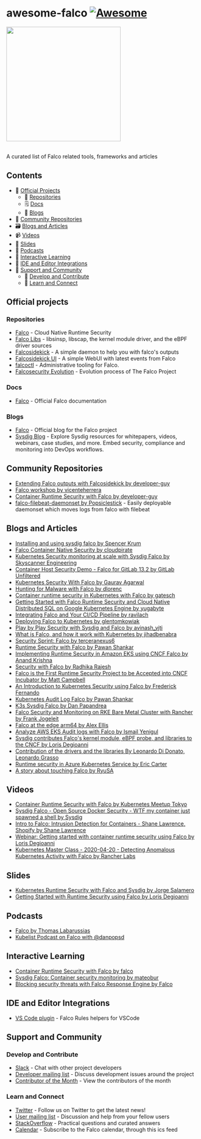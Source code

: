 # awesome-falco [![Awesome](https://awesome.re/badge.svg)](https://awesome.re)

<img src="https://cncf-branding.netlify.app/img/projects/falco/horizontal/color/falco-horizontal-color.svg" width="300"><br/><br/>

A curated list of Falco related tools, frameworks and articles

## Contents

- 💼 [Official Projects](#official-projects)
    - 📂 [Repositories](#repositories)
    - 🗒️ [Docs](#docs)
    - 📰 [Blogs](#blogs-and-articles)
- 🐾 [Community Repositories](#community-repositories)
- 🗃️ [Blogs and Articles](#blogs-and-articles)
- 📹 [Videos](#videos)
- 📑 [Slides](#slides)
- 🎤 [Podcasts](#podcasts)
- 🧪 [Interactive Learning](#interactive-learning)
- 🧰 [IDE and Editor Integrations](#ide-and-editor-integrations)
- 📡 [Support and Community](#support-and-community)
     - 💊 [Develop and Contribute](#develop-and-contribute)
     - 📆 [Learn and Connect](#learn-and-connect)


## Official projects

### Repositories

- [Falco](https://github.com/falcosecurity/falco) - Cloud Native Runtime Security
- [Falco Libs](https://github.com/falcosecurity/libs) - libsinsp, libscap, the kernel module driver, and the eBPF driver sources
- [Falcosidekick](https://github.com/falcosecurity/falcosidekick) - A simple daemon to help you with falco's outputs
- [Falcosidekick UI](https://github.com/falcosecurity/falcosidekick-ui) - A simple WebUI with latest events from Falco
- [falcoctl](https://github.com/falcosecurity/falcoctl) - Administrative tooling for Falco.
- [Falcosecurity Evolution](https://github.com/falcosecurity/evolution) - Evolution process of The Falco Project

### Docs

- [Falco](https://falco.org/docs/) - Official Falco documentation

### Blogs

- [Falco](https://falco.org/blog/) - Official blog for the Falco project
- [Sysdig Blog](https://sysdig.com/blog/?s=&sd-tax-sysdig-open-source%5B%5D=sysdig-falco) - Explore Sysdig resources for whitepapers, videos, webinars, case studies, and more. Embed security, compliance and monitoring into DevOps workflows. 

## Community Repositories

- [Extending Falco outputs with Falcosidekick by developer-guy](https://github.com/developer-guy/extending-falco-outputs-with-falcosidekick)
- [Falco workshop by vicenteherrera](https://github.com/vicenteherrera/falco-workshop)
- [Container Runtime Security with Falco by developer-guy](https://github.com/developer-guy/container-runtime-security-with-falco)
- [falco-filebeat-daemonset by Popsiclestick](https://github.com/Popsiclestick/falco-filebeat-daemonset) - Easily deployable daemonset which moves logs from falco with filebeat

## Blogs and Articles

- [Installing and using sysdig falco by Spencer Krum](https://developer.ibm.com/tutorials/installing-and-using-sysdig-falco/)
- [Falco Container Native Security by cloudpirate](https://www.cloudpirate.io/blog/falco-container-native-runtime-security-40608.html)
- [Kubernetes Security monitoring at scale with Sysdig Falco by Skyscanner Engineering](https://medium.com/@SkyscannerEng/kubernetes-security-monitoring-at-scale-with-sysdig-falco-a60cfdb0f67a)
- [Container Host Security Demo - Falco for GitLab 13.2 by GitLab Unfiltered](https://www.youtube.com/watch?v=WxBzBz76FxU)
- [Kubernetes Security With Falco by Gaurav Agarwal](https://medium.com/better-programming/kubernetes-security-with-falco-2eb060d3ae7d)
- [Hunting for Malware with Falco by dlorenc](https://dlorenc.medium.com/hunting-for-malware-with-falco-834b19b398c9)
- [Container runtime security in Kubernetes with Falco by gatesch](https://medium.com/@gatesch/container-runtime-security-in-kubernetes-with-falco-904cd713054a)
- [Getting Started with Falco Runtime Security and Cloud Native Distributed SQL on Google Kubernetes Engine by yugabyte](https://medium.com/yugabyte/getting-started-with-falco-runtime-security-and-cloud-native-distributed-sql-on-google-kubernetes-477b2471535c)
- [Integrating Falco and Your CI/CD Pipeline by ravilach](https://ravilach.medium.com/integrating-falco-and-your-ci-cd-pipeline-870152795282)
- [Deploying Falco to Kubernetes by glentomkowiak](https://medium.com/@glentomkowiak/deploying-falco-to-kubernetes-4d950cf46119)
- [Play by Play Security with Sysdig and Falco by avinash_vjti](https://medium.com/@avinash_vjti/play-by-play-security-with-sysdig-and-falco-22ce397271ed)
- [What is Falco, and how it work with Kubernetes by jihadbenabra](https://jihadbenabra.medium.com/what-is-falco-and-how-it-work-with-kubernetes-44f5dbb985cb)
- [Security Sprint: Falco by terceranexus6](https://dev.to/terceranexus6/security-sprint-falco-e0o)
- [Runtime Security with Falco by Pawan Shankar](https://rancher.com/blog/2020/runtime-security-with-falco)
- [Implementing Runtime Security in Amazon EKS using CNCF Falco by Anand Krishna](https://aws.amazon.com/blogs/containers/implementing-runtime-security-in-amazon-eks-using-cncf-falco/)
- [Security with Falco by Radhika Rajesh](https://dzone.com/articles/security-with-falco)
- [Falco is the First Runtime Security Project to be Accepted into CNCF Incubator by Matt Campbell](https://www.infoq.com/news/2020/01/falco-security-cncf/)
- [An Introduction to Kubernetes Security using Falco by Frederick Fernando](https://www.infracloud.io/blogs/introduction-kubernetes-security-falco/)
- [Kubernetes Audit Log Falco by Pawan Shankar](https://sysdig.com/blog/kubernetes-audit-log-falco/)
- [K3s Sysdig Falco by Dan Papandrea](https://sysdig.com/blog/k3s-sysdig-falco/)
- [Falco Security and Monitoring on RKE Bare Metal Cluster with Rancher by Frank Jogeleit](https://blog.webdev-jogeleit.de/blog/falco-security-and-monitoring-on-rke-bare-metal-cluster-with-rancher)
- [Falco at the edge arm64 by Alex Ellis](https://blog.alexellis.io/falco-at-the-edge-arm64/)
- [Analyze AWS EKS Audit logs with Falco by Ismail Yenigul](https://medium.com/faun/analyze-aws-eks-audit-logs-with-falco-95202167f2e)
- [Sysdig contributes Falco's kernel module, eBPF probe, and libraries to the CNCF by Loris Degioanni](https://sysdig.com/blog/sysdig-contributes-falco-kernel-ebpf-cncf/)
- [Contribution of the drivers and the libraries By Leonardo Di Donato, Leonardo Grasso](https://falco.org/blog/contribution-drivers-kmod-ebpf-libraries/)
- [Runtime security in Azure Kubernetes Service by Eric Carter](https://sysdig.com/blog/runtime-security-in-azure-kubernetes-service/)
- [A story about touching Falco by RyuSA](https://translate.google.com/translate?hl=fr&sl=ja&u=https://zenn.dev/ryusa/scraps/f2807017e0b58c&prev=search&pto=aue)

## Videos

- [Container Runtime Security with Falco by Kubernetes Meetup Tokyo](https://www.youtube.com/watch?v=t-7sq1_wYP4)
- [Sysdig Falco - Open Source Docker Security - WTF my container just spawned a shell by Sysdig](https://www.youtube.com/watch?v=eCC_RFlyxkg)
- [Intro to Falco: Intrusion Detection for Containers - Shane Lawrence, Shopify by Shane Lawrence](https://www.youtube.com/watch?v=rBqBrYESryY)
- [Webinar: Getting started with container runtime security using Falco by Loris Degioanni](https://www.youtube.com/watch?v=eqZxd7VJzek)
- [Kubernetes Master Class - 2020-04-20 - Detecting Anomalous Kubernetes Activity with Falco by Rancher Labs](https://www.youtube.com/watch?v=M3f6-ioY9rs)

## Slides

- [Kubernetes Runtime Security with Falco and Sysdig by Jorge Salamero](https://www.cncf.io/wp-content/uploads/2020/08/Kubernetes-Runtime-Security-with-Falco-and-Sysdig.pdf)
- [Getting Started with Runtime Security using Falco by Loris Degioanni](https://www.cncf.io/wp-content/uploads/2020/07/CNCF_-Getting-Started-with-Runtime-Security-using-Falco_2020.09.02.pptx)

## Podcasts

- [Falco by Thomas Labarussias](https://electro-monkeys.fr/?tag=falco)
- [Kubelist Podcast on Falco with @danpopsd](https://www.heavybit.com/library/podcasts/the-kubelist-podcast/ep-9-falco-with-dan-pop-papandrea-of-sysdig/) 

## Interactive Learning

- [Container Runtime Security with Falco by falco](https://katacoda.com/falco/courses/falco/falco)
- [Sysdig Falco: Container security monitoring by mateobur](https://www.katacoda.com/mateobur/scenarios/falco)
- [Blocking security threats with Falco Response Engine by Falco](https://katacoda.com/falco/courses/falco/falco-response-engine)

## IDE and Editor Integrations

- [VS Code plugin](https://github.com/sysdiglabs/vscode-falco) - Falco Rules helpers for VSCode

## Support and Community

### Develop and Contribute

- [Slack](https://kubernetes.slack.com/messages/falco) - Chat with other project developers
- [Developer mailing list](https://lists.cncf.io/g/cncf-falco-dev) - Discuss development issues around the project
- [Contributor of the Month](https://falco.org/docs/contribute/contributor-of-the-month/) - View the contributors of the month

### Learn and Connect

- [Twitter](https://twitter.com/falco_org) - Follow us on Twitter to get the latest news!
- [User mailing list](https://lists.cncf.io/g/cncf-falco-dev/) - Discussion and help from your fellow users
- [StackOverflow](https://stackoverflow.com/questions/tagged/falco) - Practical questions and curated answers
- [Calendar](https://lists.cncf.io/g/cncf-falco-dev/calendar) - Subscribe to the Falco calendar, through this ics feed
